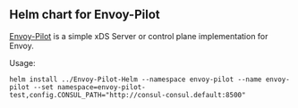 ## Helm chart for Envoy-Pilot

[Envoy-Pilot](https://github.com/tak2siva/Envoy-Pilot) is a simple xDS Server or control plane implementation for Envoy.

Usage:

```
helm install ../Envoy-Pilot-Helm --namespace envoy-pilot --name envoy-pilot --set namespace=envoy-pilot-test,config.CONSUL_PATH="http://consul-consul.default:8500"
```